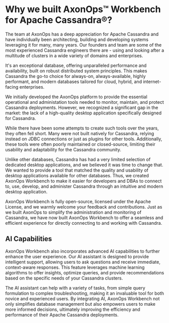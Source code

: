 # Why we built AxonOps™ Workbench for Apache Cassandra®?

The team at AxonOps has a deep appreciation for Apache Cassandra and have individually been architecting, building and developing systems leveraging it for many, many years. Our founders and team are some of the most experienced Cassandra engineers there are - using and looking after a multitude of clusters in a wide variety of domains and enterprises.

It's an exceptional database, offering unparalleled performance and availability, built on robust distributed system principles. This makes Cassandra the go-to choice for always-on, always-available, highly performant, and modern databases tailored for cloud, hybrid, and internet-facing enterprises.

We initially developed the AxonOps platform to provide the essential operational and administation tools needed to monitor, maintain, and protect Cassandra deployments. However, we recognized a significant gap in the market: the lack of a high-quality desktop application specifically designed for Cassandra. 

While there have been some attempts to create such tools over the years, they often fell short. Many were not built natively for Cassandra, relying instead on JDBC connections or just as plugins for other tools. Additionally, these tools were often poorly maintained or closed-source, limiting their usability and adaptability for the Cassandra community. 

Unlike other databases, Cassandra has had a very limited selection of dedicated desktop applications, and we believed it was time to change that. We wanted to provide a tool that matched the quality and usability of desktop applications available for other databases. Thus, we created AxonOps Workbench to make it easier for developers and DBAs to connect to, use, develop, and administer Cassandra through an intuitive and modern desktop application.

AxonOps Workbench is fully open-source, licensed under the Apache License, and we warmly welcome your feedback and contributions. Just as we built AxonOps to simplify the administration and monitoring of Cassandra, we have now built AxonOps Workbench to offer a seamless and efficient experience for directly connecting to and working with Cassandra.

## AI Capabilities

AxonOps Workbench also incorporates advanced AI capabilities to further enhance the user experience. Our AI assistant is designed to provide intelligent support, allowing users to ask questions and receive immediate, context-aware responses. This feature leverages machine learning algorithms to offer insights, optimize queries, and provide recommendations based on the specific needs of your Cassandra clusters.

The AI assistant can help with a variety of tasks, from simple query formulation to complex troubleshooting, making it an invaluable tool for both novice and experienced users. By integrating AI, AxonOps Workbench not only simplifies database management but also empowers users to make more informed decisions, ultimately improving the efficiency and performance of their Apache Cassandra deployments.
